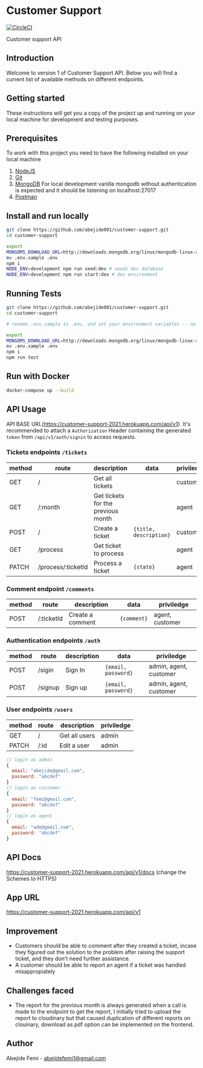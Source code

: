 # Customer Support

[![CircleCI](https://circleci.com/gh/abejide001/customer-support.svg?style=svg)](https://app.circleci.com/pipelines/github/abejide001/customer-support/54a914c3-105e-4010-bbb6-281cfcfb8451)

Customer support API

## Introduction

Welcome to version 1 of Customer Support API. Below you will find a current list of available methods on different endpoints.

## Getting started

These instructions will get you a copy of the project up and running on your local machine for development and testing purposes.

## Prerequisites

To work with this project you need to have the following installed on your local machine

1. [NodeJS](https://nodejs.org)
2. [Git](https://git-scm.com/downloads)
3. [MongoDB](https://docs.mongodb.com/manual/installation/) For local development vanilla mongodb without authentication is expected and it should be listening on localhost:27017
4. [Postman](https://www.postman.com/downloads/)

## Install and run locally

```bash
git clone https://github.com/abejide001/customer-support.git
cd customer-support

export
MONGOMS_DOWNLOAD_URL=http://downloads.mongodb.org/linux/mongodb-linux-x86_64-debian10-latest.tgz
mv .env.sample .env
npm i
NODE_ENV=development npm run seed:dev # seeds dev database
NODE_ENV=development npm run start:dev # dev environment
```

## Running **Tests**

```bash
git clone https://github.com/abejide001/customer-support.git
cd customer-support

# rename .env.sample to .env, and set your environment variables -- no username&password for local database

export
MONGOMS_DOWNLOAD_URL=http://downloads.mongodb.org/linux/mongodb-linux-x86_64-debian10-latest.tgz
mv .env.sample .env
npm i
npm run test
```

## Run with Docker

```bash
docker-compose up --build
```

## API Usage

API BASE URL(<https://customer-support-2021.herokuapp.com/api/v1>). It's recommended to attach a `Authorization` Header containing the generated `token` from `/api/v1/auth/signin` to access requests.

### Tickets endpoints `/tickets`

| method | route              | description                        | data            | priviledge |
|--------|--------------------|------------------------------------|-----------------|------------|
| GET    | /                  | Get all tickets                    |                 | customer   |
| GET    | /:month            | Get tickets for the previous month |                        | agent      |
| POST   | /                  | Create a ticket                    | `{title, description}` | customer   |
| GET    | /process           | Get ticket to process              |                 | agent      |
| PATCH  | /process/:ticketId | Process a ticket                   | `{state}`       | agent      |

### Comment endpoint `/comments`

| method | route      | description      | data        | priviledge      |
|--------|------------|------------------|-------------|-----------------|
| POST   | /:ticketId | Create a comment | `{comment}` | agent, customer |

### Authentication endpoints `/auth`

| method | route   | description | data                | priviledge             |
|--------|---------|-------------|---------------------|------------------------|
| POST   | /sigin  | Sign In     | `{email, password}` | admin, agent, customer |
| POST   | /signup | Sign up     | `{email, password}` | admin, agent, customer |

### User endpoints `/users`

| method | route | description   | priviledge |
|--------|-------|---------------|------------|
| GET    | /     | Get all users | admin      |
| PATCH  | /:id  | Edit a user   | admin      |

```javascript
// login as admin
{
  email: "abejide@gmail.com",
  password: "abcdef"
}
// login as customer
{
  email: "femi@gmail.com",
  password: "abcdef"
}
// login as agent
{
  email: "ade@gmail.com",
  password: "abcdef"
}
```

## API Docs

<https://customer-support-2021.herokuapp.com/api/v1/docs> (change the Schemes to HTTPS)

## App URL

<https://customer-support-2021.herokuapp.com/api/v1>

## Improvement

- Customers should be able to comment after they created a ticket, incase they figured out the solution to the problem after raising the support ticket, and they don't need further assistance.
- A customer should be able to report an agent if a ticket was handled misappropiately

## Challenges faced

- The report for the previous month is always generated when a call is made to the endpoint to get the report, I initially tried to upload the report to cloudinary but that caused duplication of different reports on clouinary, download as pdf option can be implemented on the frontend.

## Author

Abejide Femi - abejidefemi1@gmail.com
